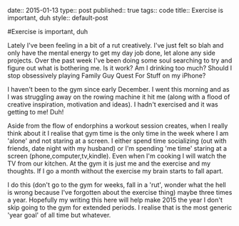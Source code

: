 date:: 2015-01-13
type:: post
published:: true
tags:: code
title:: Exercise is important, duh
style:: default-post

#Exercise is important, duh

Lately I've been feeling in a bit of a rut creatively. I've just felt so blah and only have the mental energy to get my day job done, let alone any side projects. Over the past week I've been doing some soul searching to try and figure out what is bothering me. Is it work? Am I drinking too much? Should I stop obsessively playing Family Guy Quest For Stuff on my iPhone?

I haven't been to the gym since early December. I went this morning and as I was struggling away on the rowing machine it hit me (along with a flood of creative inspiration, motivation and ideas). I hadn't exercised and it was getting to me! Duh!

Aside from the flow of endorphins a workout session creates, when I really think about it I realise that gym time is the only time in the week where I am 'alone' and not staring at a screen. I either spend time socializing (out with friends, date night with my husband) or I'm spending 'me time' staring at a screen (phone,computer,tv,kindle). Even when I'm cooking I will watch the TV from our kitchen. At the gym it is just me and the exercise and my thoughts. If I go a month without the exercise my brain starts to fall apart.  

I do this (don't go to the gym for weeks, fall in a 'rut', wonder what the hell is wrong because I've forgotten about the exercise thing) maybe three times a year. Hopefully my writing this here will help make 2015 the year I don't skip going to the gym for extended periods. I realise that is the most generic 'year goal' of all time but whatever.